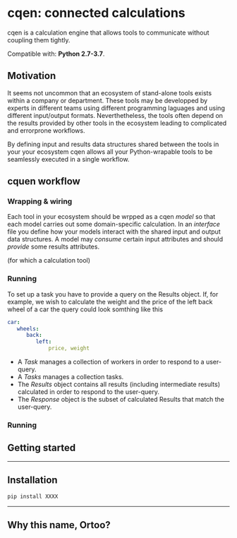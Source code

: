 ﻿# cqen: connected calculations  

cqen is a calculation engine that allows tools to communicate without coupling them tightly.

Compatible with: __Python 2.7-3.7__.

## Motivation
It seems not uncommon that an ecosystem of stand-alone tools exists within a company or department. These tools may be developped by experts in different teams using different programming laguages and using different input/output formats. Neverthetheless, the tools often depend on the results provided by other tools in the ecosystem leading to complicated and errorprone workflows.

By defining input and results data structures shared between the tools in your your ecosystem cqen allows all your Python-wrapable tools to be seamlessly executed in a single workflow.

## cquen workflow

### Wrapping & wiring

Each tool in your ecosystem should be wrpped as a cqen _model_ so that each model carries out some domain-specific calculation. In an _interface_ file you define how your models interact with the shared input and output data structures. A model may _consume_ certain input attributes and should _provide_ some results attributes.


(for which a calculation tool)

### Running
To set up a task you have to provide a query on the Results object. If, for example, we wish to calculate the weight and the price of the left back wheel of a car the query could look somthing like this

```yml
car:
   wheels:
      back:
         left:
             price, weight
```


- A _Task_ manages a collection of workers in order to respond to a user-query. 
- A _Tasks_ manages a collection tasks.
- The _Results_ object contains all results (including intermediate results) calculated in order to respond to the user-query.
- The _Response_ object is the subset of calculated Results that match the user-query.

### Running


## Getting started



------------------


## Installation

```sh
pip install XXXX
```

------------------
## Why this name, Ortoo?



